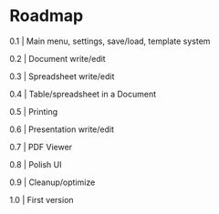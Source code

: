 # Roadmap

0.1 | Main menu, settings, save/load, template system

0.2 | Document write/edit

0.3 | Spreadsheet write/edit

0.4 | Table/spreadsheet in a Document

0.5 | Printing

0.6 | Presentation write/edit

0.7 | PDF Viewer

0.8 | Polish UI

0.9 | Cleanup/optimize

1.0 | First version
